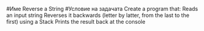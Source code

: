 ﻿#Име Reverse a String
#Условие на задачата
Create a program that: 
Reads an input string
Reverses it backwards (letter by latter, from the last to the first) using a Stack<T>
Prints the result back at the console